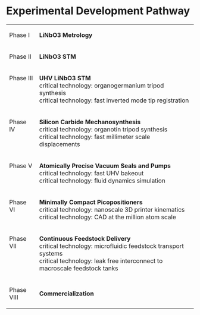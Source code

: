 # Experimental Development Pathway

<table>
<tbody>

<!-- Row 1 -->
<tr>
  <td valign="top">

  Phase I

  </td>
  <td>
  
  **LiNbO3 Metrology**
  
  </td>
</tr>

<!-- Row 2 -->
<tr>
  <td valign="top">

  Phase II

  </td>
  <td>

  **LiNbO3 STM**

  </td>
</tr>

<!-- Row 3 -->
<tr>
  <td valign="top">

  Phase III

  </td>
  <td>

  **UHV LiNbO3 STM**<br>
  critical technology: organogermanium tripod synthesis<br>
  critical technology: fast inverted mode tip registration

  </td>
</tr>

<!-- Row 4 -->
<tr>
  <td valign="top">

  Phase IV

  </td>
  <td>

  **Silicon Carbide Mechanosynthesis**<br>
  critical technology: organotin tripod synthesis<br>
  critical technology: fast millimeter scale displacements

  </td>
</tr>

<!-- Row 5 -->
<tr>
  <td valign="top">

  Phase V

  </td>
  <td>

  **Atomically Precise Vacuum Seals and Pumps**<br>
  critical technology: fast UHV bakeout<br>
  critical technology: fluid dynamics simulation

  </td>
</tr>

<!-- Row 6 -->
<tr>
  <td valign="top">

  Phase VI

  </td>
  <td>

  **Minimally Compact Picopositioners**<br>
  critical technology: nanoscale 3D printer kinematics<br>
  critical technology: CAD at the million atom scale

  </td>
</tr>

<!-- Row 7 -->
<tr>
  <td valign="top">

  Phase VII

  </td>
  <td>

  **Continuous Feedstock Delivery**<br>
  critical technology: microfluidic feedstock transport systems<br>
  critical technology: leak free interconnect to macroscale feedstock tanks

  </td>
</tr>

<!-- Row 8 -->
<tr>
  <td valign="top">

  Phase VIII

  </td>
  <td>

  **Commercialization**

  </td>
</tr>

</tbody>
</table>